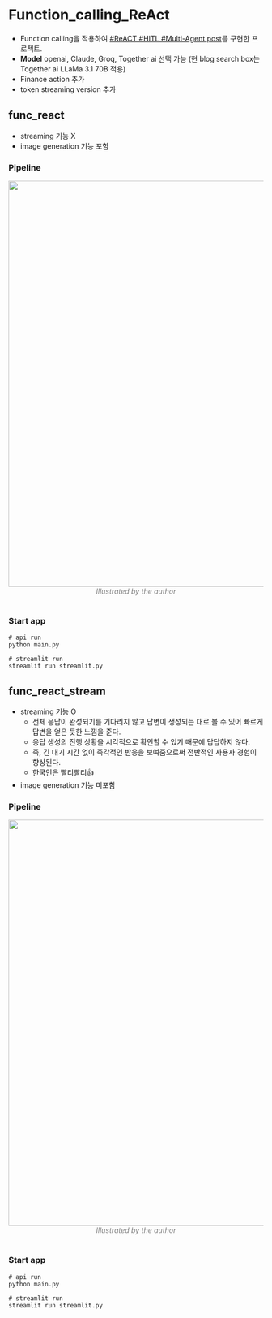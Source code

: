 # Function_calling_ReAct

- Function calling을 적용하여 [#ReACT #HITL #Multi-Agent post](https://finddme.github.io/dev%20log/2024/08/08/react_agent/)를 구현한 프로젝트.
- **Model** openai, Claude, Groq, Together ai 선택 가능 (현 blog search box는 Together ai LLaMa 3.1 70B 적용)
- Finance action 추가
- token streaming version 추가


## func_react

- streaming 기능 X
- image generation 기능 포함

### Pipeline 

<center><img width="800" src="https://github.com/user-attachments/assets/336fe90a-a8d4-4244-a213-7f74558f5100"></center>
<center><em style="color:gray;">Illustrated by the author</em></center><br>

### Start app

```
# api run
python main.py

# streamlit run
streamlit run streamlit.py
```

## func_react_stream

- streaming 기능 O
  - 전체 응답이 완성되기를 기다리지 않고 답변이 생성되는 대로 볼 수 있어 빠르게 답변을 얻은 듯한 느낌을 준다.
  - 응답 생성의 진행 상황을 시각적으로 확인할 수 있기 때문에 답답하지 않다. 
  - 즉, 긴 대기 시간 없이 즉각적인 반응을 보여줌으로써 전반적인 사용자 경험이 향상된다.
  - 한국인은 빨리빨리👍
- image generation 기능 미포함
  
### Pipeline 

<center><img width="800" src="https://github.com/user-attachments/assets/336fe90a-a8d4-4244-a213-7f74558f5100"></center>
<center><em style="color:gray;">Illustrated by the author</em></center><br>

### Start app

```
# api run
python main.py

# streamlit run
streamlit run streamlit.py
```
